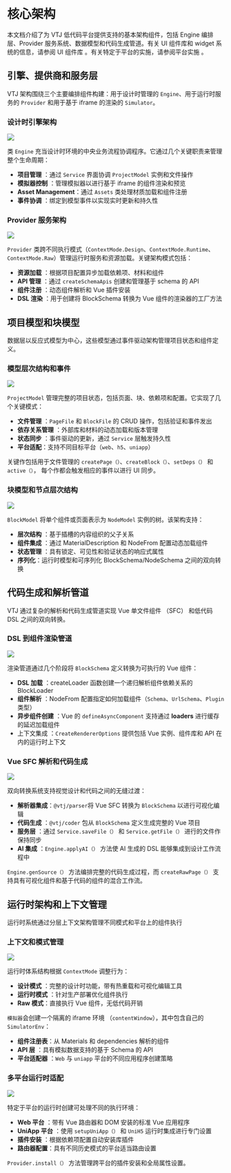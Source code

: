 # 核心架构

本文档介绍了为 VTJ 低代码平台提供支持的基本架构组件，包括 Engine 编排层、Provider 服务系统、数据模型和代码生成管道。有关 UI 组件库和 widget 系统的信息，请参阅 UI 组件库 。有关特定于平台的实施，请参阅平台实施 。

## 引擎、提供商和服务层

VTJ 架构围绕三个主要编排组件构建：用于设计时管理的 `Engine`、用于运行时服务的 `Provider` 和用于基于 iframe 的渲染的 `Simulator`。

### 设计时引擎架构

![](../svg/2/1.png)

类 `Engine` 充当设计时环境的中央业务流程协调程序。它通过几个关键职责来管理整个生命周期：

- **项目管理** ：通过 `Service` 界面协调 `ProjectModel` 实例和文件操作
- **模拟器控制** ：管理模拟器以进行基于 iframe 的组件渲染和预览
- **Asset Management**：通过 `Assets` 类处理材质加载和组件注册
- **事件协调** ：绑定到模型事件以实现实时更新和持久性

### Provider 服务架构

![](../svg/2/2.png)

`Provider` 类跨不同执行模式（`ContextMode.Design`、`ContextMode.Runtime`、`ContextMode.Raw`）管理运行时服务和资源加载。关键架构模式包括：

- **资源加载** ：根据项目配置异步加载依赖项、材料和组件
- **API 管理** ：通过 `createSchemaApis` 创建和管理基于 schema 的 API
- **组件注册** ：动态组件解析和 Vue 插件安装
- **DSL 渲染** ：用于创建将 BlockSchema 转换为 Vue 组件的渲染器的工厂方法

## 项目模型和块模型

数据层以反应式模型为中心，这些模型通过事件驱动架构管理项目状态和组件定义。

### 模型层次结构和事件

![](../svg/2/3.png)

`ProjectModel` 管理完整的项目状态，包括页面、块、依赖项和配置。它实现了几个关键模式：

- **文件管理** ：`PageFile` 和 `BlockFile` 的 CRUD 操作，包括验证和事件发出
- **依存关系管理** ：外部库和材料的动态加载和版本管理
- **状态同步** ：事件驱动的更新，通过 `Service` 层触发持久性
- **平台适配**：支持不同目标平台（`web`、`h5`、`uniapp`）

关键作包括用于文件管理的 `createPage（）`、`createBlock（）`、`setDeps（）` 和 `active（）`， 每个作都会触发相应的事件以进行 UI 同步。

### 块模型和节点层次结构

![](../svg/2/4.png)

`BlockModel` 将单个组件或页面表示为 `NodeModel` 实例的树。该架构支持：

- **层次结构** ：基于插槽的内容组织的父子关系
- **组件集成** ：通过 MaterialDescription 和 NodeFrom 配置动态加载组件
- **状态管理** ：具有锁定、可见性和验证状态的响应式属性
- **序列化**：运行时模型和可序列化 BlockSchema/NodeSchema 之间的双向转换

## 代码生成和解析管道

VTJ 通过复杂的解析和代码生成管道实现 Vue 单文件组件 （SFC） 和低代码 DSL 之间的双向转换。

### DSL 到组件渲染管道

![](../svg/2/5.png)

渲染管道通过几个阶段将 `BlockSchema` 定义转换为可执行的 Vue 组件：

- **DSL 加载** ：createLoader 函数创建一个递归解析组件依赖关系的 BlockLoader
- **组件解析** ：NodeFrom 配置指定如何加载组件（`Schema`、`UrlSchema`、`Plugin` 类型）
- **异步组件创建** ：Vue 的 `defineAsyncComponent` 支持通过 **loaders** 进行缓存的延迟加载组件
- 上下文集成 ：`CreateRendererOptions` 提供包括 Vue 实例、组件库和 API 在内的运行时上下文

### Vue SFC 解析和代码生成

![](../svg/2/6.png)

双向转换系统支持视觉设计和代码之间的无缝过渡：

- **解析器集成**：`@vtj/parser`将 Vue SFC 转换为 `BlockSchema` 以进行可视化编辑
- **代码生成** ：`@vtj/coder` 包从 `BlockSchema` 定义生成完整的 Vue 项目
- **服务层** ：通过 `Service.saveFile（）` 和 `Service.getFile（）` 进行的文件作保持同步
- **AI 集成** ：`Engine.applyAI（）` 方法使 AI 生成的 DSL 能够集成到设计工作流程中

`Engine.genSource（）` 方法编排完整的代码生成过程，而 `createRawPage（）` 支持具有可视化组件和基于代码的组件的混合工作流。

## 运行时架构和上下文管理

运行时系统通过分层上下文架构管理不同模式和平台上的组件执行

### 上下文和模式管理

![](../svg/2/7.png)

运行时体系结构根据 `ContextMode` 调整行为：

- **设计模式** ：完整的设计时功能，带有热重载和可视化编辑工具
- **运行时模式** ：针对生产部署优化组件执行
- **Raw 模式**：直接执行 Vue 组件，无低代码开销

`模拟器`会创建一个隔离的 iframe 环境 （`contentWindow`），其中包含自己的 `SimulatorEnv`：

- **组件注册表**：从 Materials 和 dependencies 解析的组件
- **API 层** ：具有模拟数据支持的基于 Schema 的 API
- **平台适配器** ：`Web` 与 `uniapp` 平台的不同应用程序创建策略

### 多平台运行时适配

![](../svg/2/8.png)

特定于平台的运行时创建可处理不同的执行环境：

- **Web 平台** ：带有 Vue 路由器和 DOM 安装的标准 Vue 应用程序
- **UniApp 平台** ：使用 `setupUniApp（）` 和 `UniH5` 运行时集成进行专门设置
- **插件安装** ：根据依赖项配置自动安装库插件
- **路由器配置**：具有不同历史模式的平台适当路由设置

`Provider.install（）` 方法管理跨平台的插件安装和全局属性设置。
